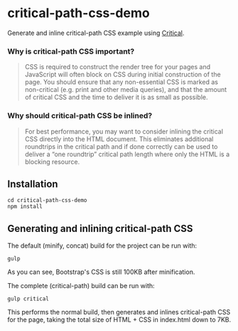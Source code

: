 critical-path-css-demo
======================

Generate and inline critical-path CSS example using [Critical](http://github.com/addyosmani/critical).

### Why is critical-path CSS important?

> CSS is required to construct the render tree for your pages and JavaScript will often block on CSS during initial construction of the page. You should ensure that any non-essential CSS is marked as non-critical (e.g. print and other media queries), and that the amount of critical CSS and the time to deliver it is as small as possible.

### Why should critical-path CSS be inlined?

> For best performance, you may want to consider inlining the critical CSS directly into the HTML document. This eliminates additional roundtrips in the critical path and if done correctly can be used to deliver a “one roundtrip” critical path length where only the HTML is a blocking resource.

## Installation

```
cd critical-path-css-demo
npm install
```

## Generating and inlining critical-path CSS

The default (minify, concat) build for the project can be run with:

```
gulp
```

As you can see, Bootstrap's CSS is still 100KB after minification. 

The complete (critical-path) build can be run with:

```
gulp critical
```

This performs the normal build, then generates and inlines critical-path CSS for the page, taking the total size of HTML + CSS in index.html down to 7KB.